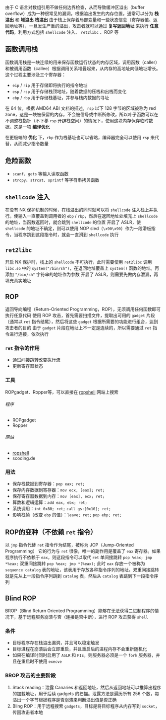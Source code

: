 由于 C 语言对数组引用不做任何边界检查，从而导致缓冲区溢出（buffer overflow）成为一种很常见的漏洞，根据溢出发生的内存位置，通常可以分为 **栈溢出** 和 **堆溢出**
**栈溢出** 由于栈上保存着局部变量和一些状态信息（寄存器值、返回地址等），一旦发生严重的溢出，攻击者就可以通过 **复写返回地址** 来执行 **任意代码**，利用方式包括 `shellcode` 注入、 `ret2libc` 、ROP 等
## 函数调用栈
函数调用栈是一块连续的用来保存函数运行状态的内存区域，调用函数（caller）和被调用函数（callee）根据调用关系堆叠起来，从内存的高地址向低地址增长。这个过程主要涉及三个寄存器：
- `eip` / `rip` 用于存储即将执行的指令地址
- `esp` / `rsp` 用于存储栈顶地址，随着数据的压栈和出栈而变化
- `ebp` / `rbp` 用于存储栈基址，并参与栈内数据的寻址

在 64 位，根据 AMD64 ABI 文档的描述，`rsp` 以下 128 字节的区域被称为 red zone，这是一块被保留的内存，不会被信号或中断所修改，所以叶子函数可以在不调整栈指针（不下移 `rsp` 开辟栈空间）的情况下，使用这块内存保存临时数据。这是一项 **编译优化**

在更极端的 **优化** 下，`rbp` 作为栈基址也可以省略，编译器完全可以使用 `rsp` 来代替，从而减少指令数量
## 危险函数
- `scanf`、`gets` 等输入读取函数
- `strcpy`、`strcat`、`sprintf` 等字符串拷贝函数
## `shellcode` 注入
在没有 NX 保护机制的时候，在栈溢出的同时就可以将 `shellcode` 注入栈上并执行。使输入一直覆盖到调用者的 `ebp` / `rbp`，然后在返回地址处填充上 `shellcode` 的地址，当函数返回时，就会跳到 `shellcode` 的位置
开启了 ASLR，使 `shellcode` 的地址不确定，则可以使用 NOP sled（`\x90\x90`）作为一段滑板指令，当程序跳到这段指令时，就会一直滑到 `shellcode` 执行
## `ret2libc`
开启 NX 保护时，栈上的 `shellcode` 不可执行，此时需要使用 `ret2libc` 调用 `libc.so` 中的 `system("/bin/sh")`，在返回地址覆盖上 `system()` 函数的地址。再添加 `"/bin/sh"` 字符串的地址作为参数
开启了 ASLR，则需要先做内存泄漏，再填充真实地址
## ROP
返回导向编程（Return-Oriented Programming，ROP），无须调用任何函数即可执行任意代码
使用 ROP 攻击，首先需要扫描文件，提取出可用的 `gadget` 片段（通常以 `ret` 指令结尾），然后将这些 `gadget` 根据所需要的功能进行组合，达到攻击者的目的
由于 `gadget` 片段在地址上不一定是连续的，所以需要通过 `ret` 指令进行连接，依次执行
### `ret` 指令的作用
- 通过间接跳转改变执行流
- 更新寄存器状态
### 工具 
ROPgadget、Ropper等，可以直接在 [ropshell](http://www.ropshell.com/) 网站上搜索
###### 程序
- ROPgadget
- Ropper
###### 网站
-  [ropshell](http://www.ropshell.com/)
- scoding.de
### 用法
- 保存栈数据到寄存器：`pop eax; ret;`
- 保存内存数据到寄存器：`mov ecx, [eax]; ret;`
- 保存寄存器数据到内存：`mov [eax], ecx; ret;`
- 算数和逻辑运算：`add eax, ebx; ret;`
- 系统调用：`int 0x80; ret;` `call gs:[0x10]; ret;`
- 影响栈帧（改变 `ebp` 的值）：`leave; ret;` `pop ebp; ret;`
## ROP的变种（不依赖 `ret` 指令）
以 `jmp` 指令代替 `ret` 指令作为结尾，被称为 JOP（Jump-Oriented Programming）
它的行为与 `ret` 很像，唯一的副作用是覆盖了 `eax` 寄存器。如果程序执行不依赖于 `eax`，则这段指令可以取代 `ret`
单间接跳转
`pop %eax; jmp *%eax;`
双重间接跳转
`pop %eax; jmp *(%eax);`
此时 `eax` 存放一个被称为 `sequence catalog` 表的地址，该表用于存放各种指令序列的地址。双重间接跳转就是先从上一段指令序列跳到 `catalog` 表，然后从 `catalog` 表跳到下一段指令序列
## Blind ROP
BROP（Blind Return Oriented Programming）能够在无法获得二进制程序的情况下，基于远程服务崩溃与否（连接是否中断），进行 ROP 攻击获得 `shell`
### 条件
- 目标程序存在栈溢出漏洞，并且可以稳定触发
- 目标进程在崩溃后会立即重启，并且重启后的进程内存不会重新随机化
- 如果在编译时同时启用了 `ASLR` 和 `PIE`，则服务器必须是一个 `fork` 服务器，并且在重启时不使用 `execve`
### BROP 攻击的主要阶段
1. Stack reading：泄露 Canaries 和返回地址，然后从返回地址可以推算出程序的加载地址，用于后续 gadgets 的扫描。泄露方法是遍历所有 256 个数，每溢出一个字节根据程序是否崩溃来判断溢出值是否正确
2. Bling ROP：用于远程搜索 `gadgets`，目标是将目标程序从内存写到 `socket`，传回攻击者本地